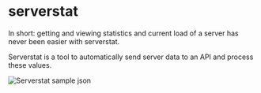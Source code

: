 # serverstat

In short: getting and viewing statistics and current load of a server has never been easier with serverstat.

Serverstat is a tool to automatically send server data to an API and process these values.

![Serverstat sample json](https://raw.githubusercontent.com/mdeheij/serverstat/gh-pages/screenshot-1.png)
